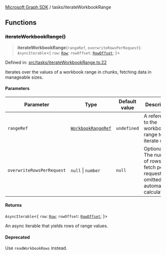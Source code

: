 [Microsoft Graph SDK](../README.md) / tasks/iterateWorkbookRange

## Functions

### ~~iterateWorkbookRange()~~

> **iterateWorkbookRange**(`rangeRef`, `overwriteRowsPerRequest`): `AsyncIterable`\<\{ `row`: [`Row`](../models/Row.md#row); `rowOffset`: [`RowOffset`](../RowOffset.md#rowoffset); \}\>

Defined in: [src/tasks/iterateWorkbookRange.ts:22](https://github.com/Future-Secure-AI/microsoft-graph/blob/main/src/tasks/iterateWorkbookRange.ts#L22)

Iterates over the values of a workbook range in chunks, fetching data in manageable sizes.

#### Parameters

| Parameter | Type | Default value | Description |
| ------ | ------ | ------ | ------ |
| `rangeRef` | [`WorkbookRangeRef`](../models/WorkbookRangeRef.md#workbookrangeref) | `undefined` | A reference to the workbook range to iterate over. |
| `overwriteRowsPerRequest` | `null` \| `number` | `null` | Optional. The number of rows to fetch per request. If omitted, it is automatically calculated. |

#### Returns

`AsyncIterable`\<\{ `row`: [`Row`](../models/Row.md#row); `rowOffset`: [`RowOffset`](../RowOffset.md#rowoffset); \}\>

An async iterable that yields rows of range values.

#### Deprecated

Use `readWorkbookRows` instead.
